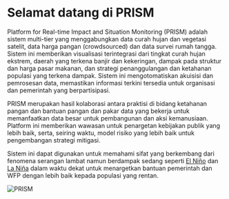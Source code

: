 # Selamat datang di PRISM

Platform for Real-time Impact and Situation Monitoring (PRISM) adalah sistem multi-tier yang menggabungkan data curah hujan dan vegetasi satelit, data harga pangan (crowdsourced) dan data survei rumah tangga. Sistem ini memberikan visualisasi terintegrasi dari tingkat curah hujan ekstrem, daerah yang terkena banjir dan kekeringan, dampak pada struktur dan harga pasar makanan, dan strategi penanggulangan dan ketahanan populasi yang terkena dampak. Sistem ini mengotomatiskan akuisisi dan pemrosesan data, memastikan informasi terkini tersedia untuk organisasi dan pemerintah yang berpartisipasi.

PRISM merupakan hasil kolaborasi antara praktisi di bidang ketahanan pangan dan bantuan pangan dan pakar data yang bekerja untuk memanfaatkan data besar untuk pembangunan dan aksi kemanusiaan. Platform ini memberikan wawasan untuk penargetan kebijakan publik yang lebih baik, serta, seiring waktu, model risiko yang lebih baik untuk pengembangan strategi mitigasi.

Sistem ini dapat digunakan untuk memahami sifat yang berkembang dari fenomena serangan lambat namun berdampak sedang seperti [El Niño](https://en.wikipedia.org/wiki/El_Niño) dan [La Niña](https://en.wikipedia.org/wiki/La_Niña) dalam waktu dekat untuk menargetkan bantuan pemerintah dan WFP dengan lebih baik kepada populasi yang rentan.

![PRISM](/img/prism-idn.png)